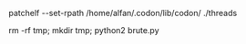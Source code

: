 patchelf --set-rpath /home/alfan/.codon/lib/codon/ ./threads

rm -rf tmp; mkdir tmp; python2 brute.py